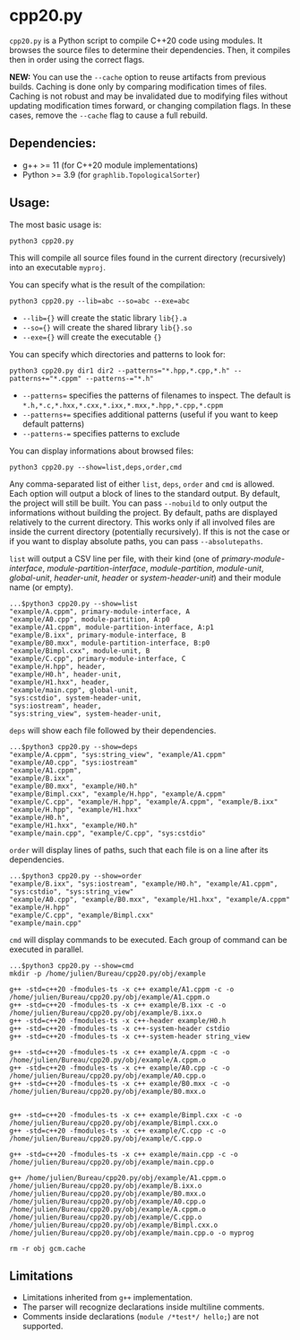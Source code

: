 # cpp20.py

`cpp20.py` is a Python script to compile C++20 code using modules.
It browses the source files to determine their dependencies.
Then, it compiles then in order using the correct flags.

**NEW:** You can use the `--cache` option to reuse artifacts from previous builds.
Caching is done only by comparing modification times of files.
Caching is not robust and may be invalidated due to modifying files without updating modification times forward,
or changing compilation flags. In these cases, remove the `--cache` flag to cause a full rebuild.

## Dependencies:
- g++ >= 11 (for C++20 module implementations)
- Python >= 3.9 (for `graphlib.TopologicalSorter`)

## Usage:
The most basic usage is:
```
python3 cpp20.py
```
This will compile all source files found in the current directory (recursively) into an executable `myproj`.

You can specify what is the result of the compilation:
```
python3 cpp20.py --lib=abc --so=abc --exe=abc
```
- `--lib={}` will create the static library `lib{}.a`
- `--so={}` will create the shared library `lib{}.so`
- `--exe={}` will create the executable `{}`

You can specify which directories and patterns to look for:
```
python3 cpp20.py dir1 dir2 --patterns="*.hpp,*.cpp,*.h" --patterns+="*.cppm" --patterns-="*.h"
```
- `--patterns=` specifies the patterns of filenames to inspect. The default is
  `*.h,*.c,*.hxx,*.cxx,*.ixx,*.mxx,*.hpp,*.cpp,*.cppm`
- `--patterns+=` specifies additional patterns (useful if you want to keep default patterns)
- `--patterns-=` specifies patterns to exclude

You can display informations about browsed files:
```
python3 cpp20.py --show=list,deps,order,cmd
```
Any comma-separated list of either `list`, `deps`, `order` and `cmd` is allowed.
Each option will output a block of lines to the standard output.
By default, the project will still be built. You can pass `--nobuild`
to only output the informations without building the project.
By default, paths are displayed relatively to the current directory.
This works only if all involved files are inside the current directory (potentially recursively).
If this is not the case or if you want to display absolute paths, you can pass `--absolutepaths`.

`list` will output a CSV line per file, with their kind (one of
*primary-module-interface*, *module-partition-interface*, *module-partition*,
*module-unit*, *global-unit*, *header-unit*, *header* or *system-header-unit*)
and their module name (or empty).
```
...$python3 cpp20.py --show=list
"example/A.cppm", primary-module-interface, A
"example/A0.cpp", module-partition, A:p0
"example/A1.cppm", module-partition-interface, A:p1
"example/B.ixx", primary-module-interface, B
"example/B0.mxx", module-partition-interface, B:p0
"example/Bimpl.cxx", module-unit, B
"example/C.cpp", primary-module-interface, C
"example/H.hpp", header,
"example/H0.h", header-unit,
"example/H1.hxx", header,
"example/main.cpp", global-unit,
"sys:cstdio", system-header-unit,
"sys:iostream", header,
"sys:string_view", system-header-unit,
```
`deps` will show each file followed by their dependencies.
```
...$python3 cpp20.py --show=deps
"example/A.cppm", "sys:string_view", "example/A1.cppm"
"example/A0.cpp", "sys:iostream"
"example/A1.cppm",
"example/B.ixx",
"example/B0.mxx", "example/H0.h"
"example/Bimpl.cxx", "example/H.hpp", "example/A.cppm"
"example/C.cpp", "example/H.hpp", "example/A.cppm", "example/B.ixx"
"example/H.hpp", "example/H1.hxx"
"example/H0.h",
"example/H1.hxx", "example/H0.h"
"example/main.cpp", "example/C.cpp", "sys:cstdio"
```
`order` will display lines of paths, such that each file is on a line after its dependencies.
```
...$python3 cpp20.py --show=order
"example/B.ixx", "sys:iostream", "example/H0.h", "example/A1.cppm", "sys:cstdio", "sys:string_view"
"example/A0.cpp", "example/B0.mxx", "example/H1.hxx", "example/A.cppm"
"example/H.hpp"
"example/C.cpp", "example/Bimpl.cxx"
"example/main.cpp"
```
`cmd` will display commands to be executed. Each group of command can be executed in parallel.
```
...$python3 cpp20.py --show=cmd
mkdir -p /home/julien/Bureau/cpp20.py/obj/example

g++ -std=c++20 -fmodules-ts -x c++ example/A1.cppm -c -o /home/julien/Bureau/cpp20.py/obj/example/A1.cppm.o
g++ -std=c++20 -fmodules-ts -x c++ example/B.ixx -c -o /home/julien/Bureau/cpp20.py/obj/example/B.ixx.o
g++ -std=c++20 -fmodules-ts -x c++-header example/H0.h
g++ -std=c++20 -fmodules-ts -x c++-system-header cstdio
g++ -std=c++20 -fmodules-ts -x c++-system-header string_view

g++ -std=c++20 -fmodules-ts -x c++ example/A.cppm -c -o /home/julien/Bureau/cpp20.py/obj/example/A.cppm.o
g++ -std=c++20 -fmodules-ts -x c++ example/A0.cpp -c -o /home/julien/Bureau/cpp20.py/obj/example/A0.cpp.o
g++ -std=c++20 -fmodules-ts -x c++ example/B0.mxx -c -o /home/julien/Bureau/cpp20.py/obj/example/B0.mxx.o


g++ -std=c++20 -fmodules-ts -x c++ example/Bimpl.cxx -c -o /home/julien/Bureau/cpp20.py/obj/example/Bimpl.cxx.o
g++ -std=c++20 -fmodules-ts -x c++ example/C.cpp -c -o /home/julien/Bureau/cpp20.py/obj/example/C.cpp.o

g++ -std=c++20 -fmodules-ts -x c++ example/main.cpp -c -o /home/julien/Bureau/cpp20.py/obj/example/main.cpp.o

g++ /home/julien/Bureau/cpp20.py/obj/example/A1.cppm.o /home/julien/Bureau/cpp20.py/obj/example/B.ixx.o /home/julien/Bureau/cpp20.py/obj/example/B0.mxx.o /home/julien/Bureau/cpp20.py/obj/example/A0.cpp.o /home/julien/Bureau/cpp20.py/obj/example/A.cppm.o /home/julien/Bureau/cpp20.py/obj/example/C.cpp.o /home/julien/Bureau/cpp20.py/obj/example/Bimpl.cxx.o /home/julien/Bureau/cpp20.py/obj/example/main.cpp.o -o myprog

rm -r obj gcm.cache
```

## Limitations
- Limitations inherited from `g++` implementation.
- The parser will recognize declarations inside multiline comments.
- Comments inside declarations (`module /*test*/ hello;`) are not supported.
